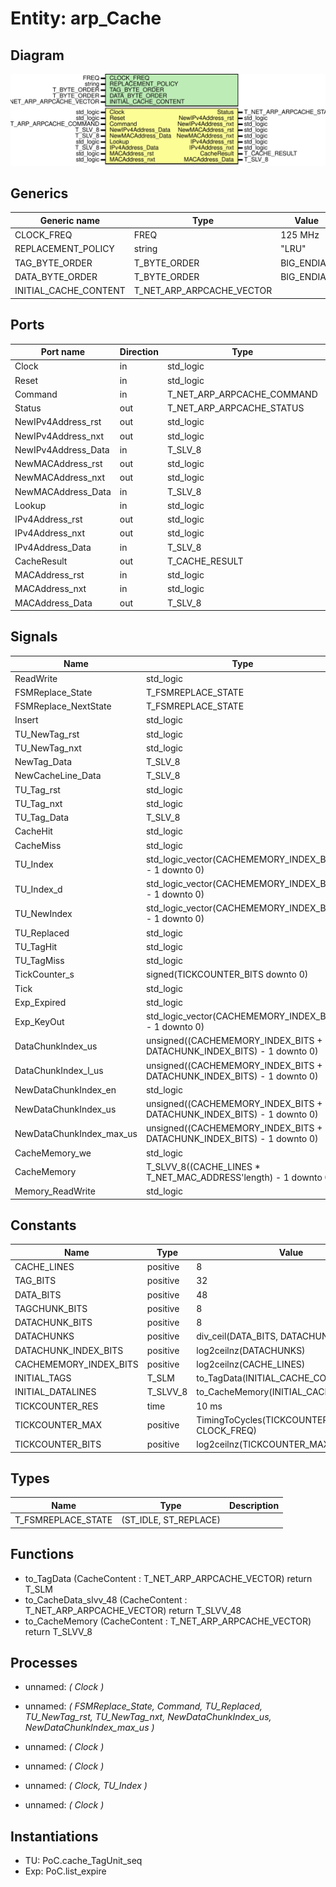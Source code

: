 # Entity: arp_Cache
## Diagram
![Diagram](arp_Cache.svg "Diagram")
## Generics
| Generic name          | Type                      | Value      | Description |
| --------------------- | ------------------------- | ---------- | ----------- |
| CLOCK_FREQ            | FREQ                      | 125 MHz    |             |
| REPLACEMENT_POLICY    | string                    | "LRU"      |             |
| TAG_BYTE_ORDER        | T_BYTE_ORDER              | BIG_ENDIAN |             |
| DATA_BYTE_ORDER       | T_BYTE_ORDER              | BIG_ENDIAN |             |
| INITIAL_CACHE_CONTENT | T_NET_ARP_ARPCACHE_VECTOR |            |             |
## Ports
| Port name           | Direction | Type                       | Description |
| ------------------- | --------- | -------------------------- | ----------- |
| Clock               | in        | std_logic                  |             |
| Reset               | in        | std_logic                  |             |
| Command             | in        | T_NET_ARP_ARPCACHE_COMMAND |             |
| Status              | out       | T_NET_ARP_ARPCACHE_STATUS  |             |
| NewIPv4Address_rst  | out       | std_logic                  |             |
| NewIPv4Address_nxt  | out       | std_logic                  |             |
| NewIPv4Address_Data | in        | T_SLV_8                    |             |
| NewMACAddress_rst   | out       | std_logic                  |             |
| NewMACAddress_nxt   | out       | std_logic                  |             |
| NewMACAddress_Data  | in        | T_SLV_8                    |             |
| Lookup              | in        | std_logic                  |             |
| IPv4Address_rst     | out       | std_logic                  |             |
| IPv4Address_nxt     | out       | std_logic                  |             |
| IPv4Address_Data    | in        | T_SLV_8                    |             |
| CacheResult         | out       | T_CACHE_RESULT             |             |
| MACAddress_rst      | in        | std_logic                  |             |
| MACAddress_nxt      | in        | std_logic                  |             |
| MACAddress_Data     | out       | T_SLV_8                    |             |
## Signals
| Name                     | Type                                                                   | Description |
| ------------------------ | ---------------------------------------------------------------------- | ----------- |
| ReadWrite                | std_logic                                                              |             |
| FSMReplace_State         | T_FSMREPLACE_STATE                                                     |             |
| FSMReplace_NextState     | T_FSMREPLACE_STATE                                                     |             |
| Insert                   | std_logic                                                              |             |
| TU_NewTag_rst            | std_logic                                                              |             |
| TU_NewTag_nxt            | std_logic                                                              |             |
| NewTag_Data              | T_SLV_8                                                                |             |
| NewCacheLine_Data        | T_SLV_8                                                                |             |
| TU_Tag_rst               | std_logic                                                              |             |
| TU_Tag_nxt               | std_logic                                                              |             |
| TU_Tag_Data              | T_SLV_8                                                                |             |
| CacheHit                 | std_logic                                                              |             |
| CacheMiss                | std_logic                                                              |             |
| TU_Index                 | std_logic_vector(CACHEMEMORY_INDEX_BITS - 1 downto 0)                  |             |
| TU_Index_d               | std_logic_vector(CACHEMEMORY_INDEX_BITS - 1 downto 0)                  |             |
| TU_NewIndex              | std_logic_vector(CACHEMEMORY_INDEX_BITS - 1 downto 0)                  |             |
| TU_Replaced              | std_logic                                                              |             |
| TU_TagHit                | std_logic                                                              |             |
| TU_TagMiss               | std_logic                                                              |             |
| TickCounter_s            | signed(TICKCOUNTER_BITS downto 0)                                      |             |
| Tick                     | std_logic                                                              |             |
| Exp_Expired              | std_logic                                                              |             |
| Exp_KeyOut               | std_logic_vector(CACHEMEMORY_INDEX_BITS - 1 downto 0)                  |             |
| DataChunkIndex_us        | unsigned((CACHEMEMORY_INDEX_BITS + DATACHUNK_INDEX_BITS) - 1 downto 0) |             |
| DataChunkIndex_l_us      | unsigned((CACHEMEMORY_INDEX_BITS + DATACHUNK_INDEX_BITS) - 1 downto 0) |             |
| NewDataChunkIndex_en     | std_logic                                                              |             |
| NewDataChunkIndex_us     | unsigned((CACHEMEMORY_INDEX_BITS + DATACHUNK_INDEX_BITS) - 1 downto 0) |             |
| NewDataChunkIndex_max_us | unsigned((CACHEMEMORY_INDEX_BITS + DATACHUNK_INDEX_BITS) - 1 downto 0) |             |
| CacheMemory_we           | std_logic                                                              |             |
| CacheMemory              | T_SLVV_8((CACHE_LINES * T_NET_MAC_ADDRESS'length) - 1 downto 0)        |             |
| Memory_ReadWrite         | std_logic                                                              |             |
## Constants
| Name                   | Type     | Value                                        | Description |
| ---------------------- | -------- | -------------------------------------------- | ----------- |
| CACHE_LINES            | positive |  8                                           |             |
| TAG_BITS               | positive |  32                                          |             |
| DATA_BITS              | positive |  48                                          |             |
| TAGCHUNK_BITS          | positive |  8                                           |             |
| DATACHUNK_BITS         | positive |  8                                           |             |
| DATACHUNKS             | positive |  div_ceil(DATA_BITS, DATACHUNK_BITS)         |             |
| DATACHUNK_INDEX_BITS   | positive |  log2ceilnz(DATACHUNKS)                      |             |
| CACHEMEMORY_INDEX_BITS | positive |  log2ceilnz(CACHE_LINES)                     |             |
| INITIAL_TAGS           | T_SLM    |  to_TagData(INITIAL_CACHE_CONTENT)           |             |
| INITIAL_DATALINES      | T_SLVV_8 |  to_CacheMemory(INITIAL_CACHE_CONTENT)       |             |
| TICKCOUNTER_RES        | time     |  10 ms                                       |             |
| TICKCOUNTER_MAX        | positive |  TimingToCycles(TICKCOUNTER_RES, CLOCK_FREQ) |             |
| TICKCOUNTER_BITS       | positive |  log2ceilnz(TICKCOUNTER_MAX)                 |             |
## Types
| Name               | Type                  | Description |
| ------------------ | --------------------- | ----------- |
| T_FSMREPLACE_STATE | (ST_IDLE, ST_REPLACE) |             |
## Functions
- to_TagData <font id="function_arguments">(CacheContent : T_NET_ARP_ARPCACHE_VECTOR)</font> <font id="function_return">return T_SLM</font>
- to_CacheData_slvv_48 <font id="function_arguments">(CacheContent : T_NET_ARP_ARPCACHE_VECTOR)</font> <font id="function_return">return T_SLVV_48</font>
- to_CacheMemory <font id="function_arguments">(CacheContent : T_NET_ARP_ARPCACHE_VECTOR)</font> <font id="function_return">return T_SLVV_8</font>
## Processes
- unnamed: _( Clock )_

- unnamed: _( FSMReplace_State, Command, TU_Replaced, TU_NewTag_rst, TU_NewTag_nxt, NewDataChunkIndex_us, NewDataChunkIndex_max_us )_

- unnamed: _( Clock )_

- unnamed: _( Clock )_

- unnamed: _( Clock, TU_Index )_

- unnamed: _( Clock )_

## Instantiations
- TU: PoC.cache_TagUnit_seq
- Exp: PoC.list_expire
